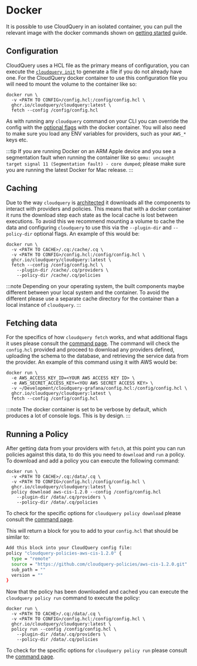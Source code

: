 # Docker

It is possible to use CloudQuery in an isolated container, you can pull the relevant image with the docker commands shown on [getting started](../getting-started) guide.

## Configuration

CloudQuery uses a HCL file as the primary means of configuration, you can execute the [`cloudquery init`](commands/init) to generate a file if you do not already have one. For the CloudQuery docker container to use this configuration file you will need to mount the volume to the container like so:

```docker
docker run \
  -v <PATH TO CONFIG>/config.hcl:/config/config.hcl \
  ghcr.io/cloudquery/cloudquery:latest \
  fetch --config /config/config.hcl
```

As with running any `cloudquery` command on your CLI you can override the config with the [optional flags](commands/options) with the docker container. You will also need to make sure you load any ENV variables for providers, such as your `AWS_*` keys etc.

:::tip
If you are running Docker on an ARM Apple device and you see a segmentation fault when running the container like so `qemu: uncaught target signal 11 (Segmentation fault) - core dumped`; please make sure you are running the latest Docker for Mac release.
:::

## Caching

Due to the way `cloudquery` is [architected](../developers/architecture) it downloads all the components to interact with providers and policies. This means that with a docker container it runs the download step each state as the local cache is lost between executions. To avoid this we recommend mounting a volume to cache the data and configuring `cloudquery` to use this via the `--plugin-dir` and `--policy-dir` optional flags. An example of this would be:

```docker
docker run \
  -v <PATH TO CACHE>/.cq:/cache/.cq \
  -v <PATH TO CONFIG>/config.hcl:/config/config.hcl \
  ghcr.io/cloudquery/cloudquery:latest \
  fetch --config /config/config.hcl \
    --plugin-dir /cache/.cq/providers \
    --policy-dir /cache/.cq/policies
```

:::note
Depending on your operating system, the built components maybe different between your local system and the container. To avoid the different please use a separate cache directory for the container than a local instance of `cloudquery`.
:::

## Fetching data

For the specifics of how `cloudquery fetch` works, and what additional flags it uses please consult the [command page](commands/fetch). The command will check the `config.hcl` provided and proceed to download any providers defined, uploading the schema to the database, and retrieving the service data from the provider. An example of this command using it with AWS would be:

```docker
docker run \
  -e AWS_ACCESS_KEY_ID=<YOUR AWS ACCESS KEY ID> \
  -e AWS_SECRET_ACCESS_KEY=<YOU AWS SECRET ACCESS KEY> \
  -v ~/Development/cloudquery-grafana/config.hcl:/config/config.hcl \
  ghcr.io/cloudquery/cloudquery:latest \
  fetch --config /config/config.hcl
```
:::note
The docker container is set to be verbose by default, which produces a lot of console logs. This is by design.
:::

## Running a Policy

After getting data from your providers with `fetch`, at this point you can run policies against this data, to do this you need to `download` and `run` a policy. To download and add a policy you can execute the following command:

```docker
docker run \
  -v <PATH TO CACHE>/.cq:/data/.cq \
  -v <PATH TO CONFIG>/config.hcl:/config/config.hcl \
  ghcr.io/cloudquery/cloudquery:latest \
  policy download aws-cis-1.2.0 --config /config/config.hcl
    --plugin-dir /data/.cq/providers \
    --policy-dir /data/.cq/policies
```

To check for the specific options for `cloudquery policy download` please consult the [command page](commands/policy-download).

This will return a block for you to add to your `config.hcl` that should be similar to:

```bash
Add this block into your CloudQuery config file:
policy "cloudquery-policies-aws-cis-1.2.0" {
  type = "remote"
  source = "https://github.com/cloudquery-policies/aws-cis-1.2.0.git"
  sub_path = ""
  version = ""
}
```

Now that the policy has been downloaded and cached you can execute the `cloudquery policy run` command to execute the policy:

```docker
docker run \
  -v <PATH TO CACHE>/.cq:/data/.cq \
  -v <PATH TO CONFIG>/config.hcl:/config/config.hcl \
  ghcr.io/cloudquery/cloudquery:latest \
  policy run --config /config/config.hcl \
    --plugin-dir /data/.cq/providers \
    --policy-dir /data/.cq/policies
```

To check for the specific options for `cloudquery policy run` please consult the [command page](commands/policy-run).